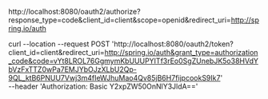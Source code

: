 http://localhost:8080/oauth2/authorize?response_type=code&client_id=client&scope=openid&redirect_uri=http://spring.io/auth

curl --location --request POST 'http://localhost:8080/oauth2/token?client_id=client&redirect_uri=http://spring.io/auth&grant_type=authorization_code&code=vYt8LROL76GgmymKbUUUPYITf3rEo0SgZUnebJK5o38HVdYbVzFxTTZ0wPa7EMJYbOJzXLbU2Qp-9QL_ktB6PNUU7Vwj3m4fIeWJhuMao4Qv85jB6H7fijpcookS9Ik7' \
--header 'Authorization: Basic Y2xpZW50OnNlY3JldA=='
